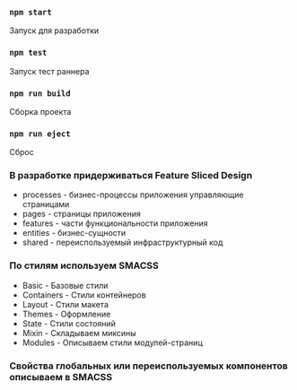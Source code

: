 ### `npm start`
Запуск для разработки

### `npm test`
Запуск тест раннера

### `npm run build`
Сборка проекта

### `npm run eject`
Сброс

### В разработке придерживаться Feature Sliced Design

* processes - бизнес-процессы приложения управляющие страницами
* pages - страницы приложения
* features - части функциональности приложения
* entities - бизнес-сущности
* shared - переиспользуемый инфраструктурный код

### По стилям используем SMACSS

* Basic - Базовые стили
* Containers - Стили контейнеров 
* Layout - Стили макета
* Themes - Оформление 
* State - Стили состояний
* Mixin - Складываем миксины
* Modules - Описываем стили модулей-страниц

### Свойства глобальных или переиспользуемых компонентов описываем в SMACSS